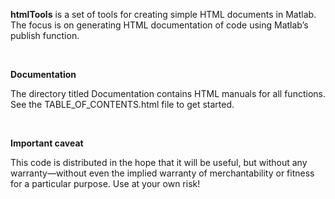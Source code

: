 **htmlTools** is a set of tools for creating simple HTML documents in Matlab.
The focus is on generating HTML documentation of code using Matlab’s publish
function.

 

**Documentation**

The directory titled Documentation contains HTML manuals for all functions. See
the TABLE\_OF\_CONTENTS.html file to get started.

 

**Important caveat**

This code is distributed in the hope that it will be useful, but without any
warranty—without even the implied warranty of merchantability or fitness for a
particular purpose. Use at your own risk!
